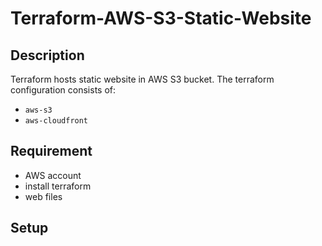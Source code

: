 # Terraform-AWS-S3-Static-Website

## Description
Terraform hosts static website in AWS S3 bucket. The terraform configuration consists of:
- `aws-s3`
- `aws-cloudfront`

## Requirement
- AWS account
- install terraform
- web files

## Setup